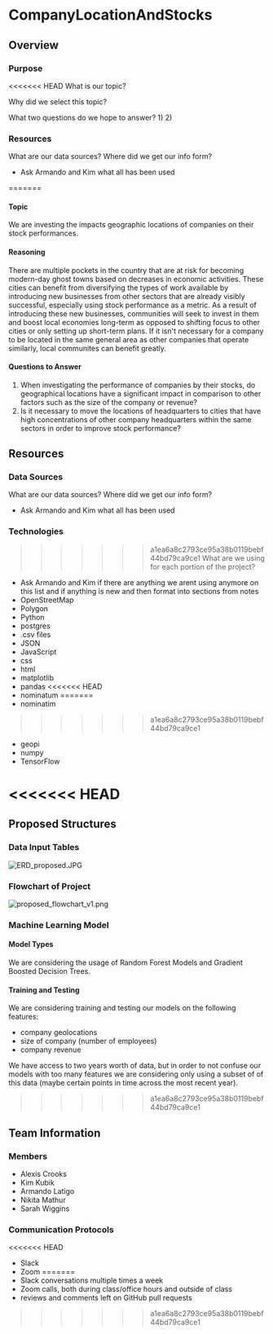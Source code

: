 # CompanyLocationAndStocks

## Overview

### Purpose
<<<<<<< HEAD
What is our topic?

Why did we select this topic?

What two questions do we hope to answer?
1)
2)

### Resources

What are our data sources?  Where did we get our info form?
- Ask Armando and Kim what all has been used

=======

#### Topic

We are investing the impacts geographic locations of companies on their stock performances.  

#### Reasoning

There are multiple pockets in the country that are at risk for becoming modern-day ghost towns based on decreases in economic activities.  These cities can benefit from diversifying the types of work available by introducing new businesses from other sectors that are already visibly successful, especially using stock performance as a metric.  As a result of introducing these new businesses, communities will seek to invest in them and boost local economies long-term as opposed to shifting focus to other cities or only setting up short-term plans.  If it isn't necessary for a company to be located in the same general area as other companies that operate similarly, local communites can benefit greatly.

#### Questions to Answer

1) When investigating the performance of companies by their stocks, do geographical locations have a significant impact in comparison to other factors such as the size of the company or revenue?
2) Is it necessary to move the locations of headquarters to cities that have high concentrations of other company headquarters within the same sectors in order to improve stock performance?

## Resources

### Data Sources
What are our data sources?  Where did we get our info form?
- Ask Armando and Kim what all has been used

### Technologies
>>>>>>> a1ea6a8c2793ce95a38b0119bebf44bd79ca9ce1
What are we using for each portion of the project?
- Ask Armando and Kim if there are anything we arent using anymore on this list and if anything is new and then format into sections from notes
- OpenStreetMap
- Polygon 
- Python
- postgres
- .csv files
- JSON
- JavaScript
- css
- html
- matplotlib
- pandas
<<<<<<< HEAD
- nominatum
=======
- nominatim
>>>>>>> a1ea6a8c2793ce95a38b0119bebf44bd79ca9ce1
- geopi
- numpy
- TensorFlow

<<<<<<< HEAD
=======
## Proposed Structures

### Data Input Tables

![ERD_proposed.JPG](https://github.com/kjkubik/CompanyLocationAndStocks/blob/main/images/ERD_proposed.JPG)

### Flowchart of Project

![proposed_flowchart_v1.png](https://github.com/kjkubik/CompanyLocationAndStocks/blob/main/images/proposed_flowchart_v1.png)

### Machine Learning Model

#### Model Types

We are considering the usage of Random Forest Models and Gradient Boosted Decision Trees.  

#### Training and Testing

We are considering training and testing our models on the following features:
- company geolocations
- size of company (number of employees)
- company revenue

We have access to two years worth of data, but in order to not confuse our models with too many features we are considering only using a subset of of this data (maybe certain points in time across the most recent year).

>>>>>>> a1ea6a8c2793ce95a38b0119bebf44bd79ca9ce1
## Team Information

### Members
- Alexis Crooks
- Kim Kubik
- Armando Latigo
- Nikita Mathur
- Sarah Wiggins

### Communication Protocols
<<<<<<< HEAD
- Slack
- Zoom
=======
- Slack conversations multiple times a week
- Zoom calls, both during class/office hours and outside of class 
- reviews and comments left on GitHub pull requests
>>>>>>> a1ea6a8c2793ce95a38b0119bebf44bd79ca9ce1

